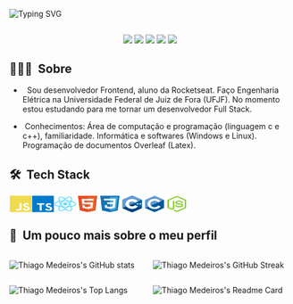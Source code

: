 ![Typing SVG](https://readme-typing-svg.demolab.com?font=Sometype+Mono&weight=600&size=30&duration=4000&pause=1000&color=0000FF&random=true&width=435&lines=Hey%2C+I'm+Thiago+Medeiros)

##

<div align="center"> 
  <a href="https://thiagomedeiros.netlify.app/" target="_blank"><img src="https://img.shields.io/badge/Portfólio-003a47?style=for-the-badge&logo=ubuntu&logoColor=white" target="_blank"></a>
  <a href="https://www.linkedin.com/in/thiago-oliveira-de-medeiros-12545523a/" target="_blank"><img src="https://img.shields.io/badge/-LinkedIn-%230077B5?style=for-the-badge&logo=linkedin&logoColor=white" target="_blank"></a>
  <a href="https://twitter.com/explicit_th" target="_blank"><img src="https://img.shields.io/badge/Twitter-%23333?style=for-the-badge&logo=X&logoColor=white" target="_blank"></a>
  <a href="https://www.instagram.com/thiagoomedeiros/" target="_blank"><img src="https://img.shields.io/badge/-Instagram-%23E4405F?style=for-the-badge&logo=instagram&logoColor=white" target="_blank"></a>
  <a href = "mailto:thiagoodemedeiros@gmail.com"><img src="https://img.shields.io/badge/-Gmail-D14836?style=for-the-badge&logo=gmail&logoColor=white" target="_blank"></a>
 
</div>


<h2> 👨🏻‍💻 &nbsp;Sobre</h2>

- &nbsp; Sou desenvolvedor Frontend, aluno da Rocketseat. Faço Engenharia Elétrica na Universidade Federal de Juiz de Fora (UFJF). No momento estou estudando para me tornar um desenvolvedor Full Stack.

- &nbsp;Conhecimentos: Área de computação e programação (linguagem c e c++), familiaridade. Informática e softwares (Windows e Linux). Programação de documentos Overleaf (Latex).


<h2> 🛠 &nbsp;Tech Stack</h2>

<div style="display: flex"><br>
  <img align="center" alt="Thiago-Js" height="30" width="40" src="https://raw.githubusercontent.com/devicons/devicon/master/icons/javascript/javascript-plain.svg">
  <img align="center" alt="Thiago-Ts" height="30" width="40" src="https://raw.githubusercontent.com/devicons/devicon/master/icons/typescript/typescript-plain.svg">
  <img align="center" alt="Thiago-React" height="30" width="40" src="https://raw.githubusercontent.com/devicons/devicon/master/icons/react/react-original.svg">
  <img align="center" alt="Thiago-HTML" height="30" width="40" src="https://raw.githubusercontent.com/devicons/devicon/master/icons/html5/html5-original.svg">
  <img align="center" alt="Thiago-CSS" height="30" width="40" src="https://raw.githubusercontent.com/devicons/devicon/master/icons/css3/css3-original.svg">
  <img align="center" alt="Thiago-C++" height="30" width="40" src="https://raw.githubusercontent.com/devicons/devicon/master/icons/cplusplus/cplusplus-original.svg">
  <img align="center" alt="Thiago-C" height="30" width="40" src="https://raw.githubusercontent.com/devicons/devicon/master/icons/c/c-original.svg">
  <img align="center" alt="Thiago-Ts" height="30" width="40" src="https://raw.githubusercontent.com/devicons/devicon/master/icons/nodejs/nodejs-plain.svg">
</div>

<h2>🚀 &nbsp;Um pouco mais sobre o meu perfil</h2>

<div style="display: grid; grid-template-columns: 1fr 1fr; grid-column-gap: 10px">

  ![Thiago Medeiros's GitHub stats](https://github-readme-stats.vercel.app/api?username=ThiagooMedeiros&show_icons=true&theme=github_dark_dimmed)

  ![Thiago Medeiros's GitHub Streak](https://streak-stats.demolab.com/?user=ThiagooMedeiros&theme=github_dark_dimmed)

  ![Thiago Medeiros's Top Langs](https://github-readme-stats-git-masterrstaa-rickstaa.vercel.app/api/top-langs/?username=ThiagooMedeiros&theme=github_dark_dimmed)


  ![Thiago Medeiros's Readme Card](https://github-readme-stats.vercel.app/api/pin/?username=ThiagooMedeiros&repo=EcommerceStore&theme=github_dark_dimmed)
</div>
